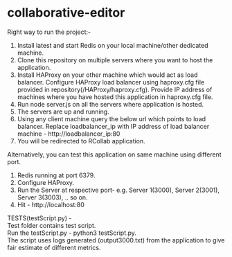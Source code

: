 # collaborative-editor

Right way to run the project:-

1. Install latest and start Redis on your local machine/other dedicated machine.
2. Clone this repository on multiple servers where you want to host the application.
3. Install HAProxy on your other machine which would act as load balancer. Configure HAProxy load balancer using haproxy.cfg file provided in                                repository(/HAProxy/haproxy.cfg). Provide IP address of machines where you have hosted this application in haproxy.cfg file.
4. Run node server.js on all the servers where application is hosted.
5. The servers are up and running.
6. Using any client machine query the below url which points to load balancer.
   Replace loadbalancer_ip with IP address of load balancer machine - http://loadbalancer_ip:80
7. You will be redirected to RCollab application.

Alternatively, you can test this application on same machine using different port.
1. Redis running at port 6379.
2. Configure HAProxy.
3. Run the Server at respective port-
   e.g. Server 1(3000), Server 2(3001), Server 3(3003), .. so on.
 4. Hit -  http://localhost:80


TESTS(testScript.py) -</br>
Test folder contains test script.
</br>Run the testScript.py - python3 testScript.py.</br> The script uses logs generated (output3000.txt) from the application to give fair estimate of different metrics.
   
